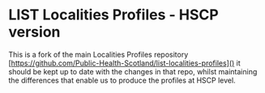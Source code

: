 # LIST Localities Profiles - HSCP version

This is a fork of the main Localities Profiles repository [https://github.com/Public-Health-Scotland/list-localities-profiles]() it should be kept up to date with the changes in that repo, whilst maintaining the differences that enable us to produce the profiles at HSCP level.


